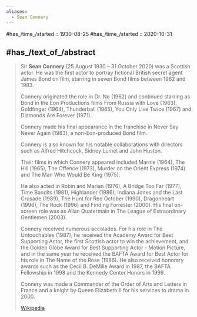 ```yaml
---
aliases:
  - Sean Connery
---
```


#has_/time_/started :: 1930-08-25 
#has_/time_/started :: 2020-10-31 

## #has_/text_of_/abstract 

> Sir **Sean Connery** (25 August 1930 – 31 October 2020) was a Scottish actor. 
> He was the first actor to portray fictional British secret agent James Bond on film, 
> starring in seven Bond films between 1962 and 1983. 
> 
> Connery originated the role in Dr. No (1962) 
> and continued starring as Bond in the Eon Productions films From Russia with Love (1963), 
> Goldfinger (1964), Thunderball (1965), You Only Live Twice (1967) 
> and Diamonds Are Forever (1971). 
> 
> Connery made his final appearance in the franchise in Never Say Never Again (1983), 
> a non-Eon-produced Bond film.
>
> Connery is also known for his notable collaborations 
> with directors such as Alfred Hitchcock, Sidney Lumet and John Huston. 
> 
> Their films in which Connery appeared included Marnie (1964), The Hill (1965), 
> The Offence (1973), Murder on the Orient Express (1974) 
> and The Man Who Would Be King (1975). 
> 
> He also acted in Robin and Marian (1976), A Bridge Too Far (1977), Time Bandits (1981), 
> Highlander (1986), Indiana Jones and the Last Crusade (1989), 
> The Hunt for Red October (1990), Dragonheart (1996), The Rock (1996) 
> and Finding Forrester (2000). 
> His final on-screen role was as Allan Quatermain 
> in The League of Extraordinary Gentlemen (2003).
>
> Connery received numerous accolades. 
> For his role in The Untouchables (1987), 
> he received the Academy Award for Best Supporting Actor, 
> the first Scottish actor to win the achievement, 
> and the Golden Globe Award for Best Supporting Actor - Motion Picture, 
> and in the same year he received the BAFTA Award for Best Actor 
> for his role in The Name of the Rose (1986). 
> He also received honorary awards such as the Cecil B. DeMille Award in 1987, 
> the BAFTA Fellowship in 1998 and the Kennedy Center Honors in 1999. 
>
> Connery was made a Commander of the Order of Arts and Letters in France 
> and a knight by Queen Elizabeth II for his services to drama in 2000.
>
> [Wikipedia](https://en.wikipedia.org/wiki/Sean%20Connery)


